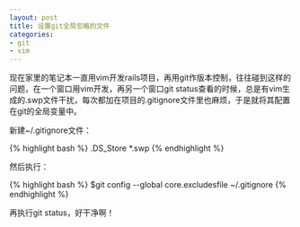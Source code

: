 ```yaml
---
layout: post
title: 设置git全局忽略的文件
categories:
- git
- vim
---
```

现在家里的笔记本一直用vim开发rails项目，再用git作版本控制，往往碰到这样的问题，在一个窗口用vim开发，再另一个窗口git status查看的时候，总是有vim生成的.swp文件干扰，每次都加在项目的.gitignore文件里也麻烦，于是就将其配置在git的全局变量中。

新建~/.gitignore文件：

{% highlight bash %}
.DS\_Store
*.swp
{% endhighlight %}

然后执行：

{% highlight bash %}
$git config --global core.excludesfile ~/.gitignore
{% endhighlight %}

再执行git status，好干净啊！

